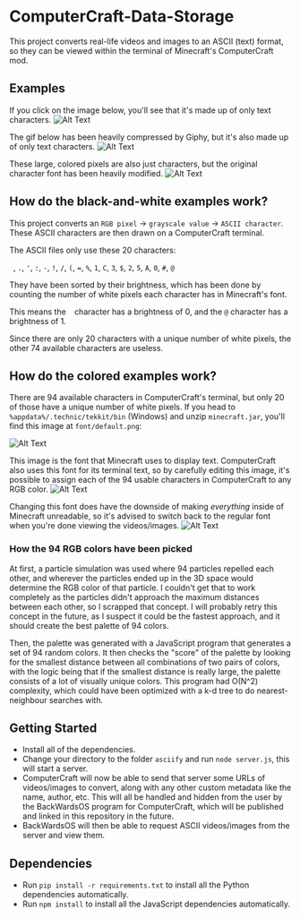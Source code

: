 # ComputerCraft-Data-Storage
This project converts real-life videos and images to an ASCII (text) format, so they can be viewed within the terminal of Minecraft's ComputerCraft mod.

## Examples

If you click on the image below, you'll see that it's made up of only text characters.
![Alt Text](https://i.imgur.com/t04CTfR.png)

The gif below has been heavily compressed by Giphy, but it's also made up of only text characters.
![Alt Text](https://media.giphy.com/media/l50uTz68nIUC1suQzi/giphy.gif)

These large, colored pixels are also just characters, but the original character font has been heavily modified.
![Alt Text](https://i.imgur.com/jAkjwAJ.png)

## How do the black-and-white examples work?

This project converts an `RGB pixel` -> `grayscale value` -> `ASCII character`.
These ASCII characters are then drawn on a ComputerCraft terminal.

The ASCII files only use these 20 characters:

` `, `.`, `'`, `:`, `-`, `!`, `/`, `(`, `=`, `%`, `1`, `C`, `3`, `$`, `2`, `5`, `A`, `0`, `#`, `@`

They have been sorted by their brightness, which has been done by counting the number of white pixels each character has in Minecraft's font.

This means the ` ` character has a brightness of 0, and the `@` character has a brightness of 1.

Since there are only 20 characters with a unique number of white pixels, the other 74 available characters are useless.

## How do the colored examples work?

There are 94 available characters in ComputerCraft's terminal, but only 20 of those have a unique number of white pixels.
If you head to `%appdata%/.technic/tekkit/bin` (Windows) and unzip `minecraft.jar`, you'll find this image at `font/default.png`:

![Alt Text](https://i.imgur.com/QEpIybU.png)

This image is the font that Minecraft uses to display text. ComputerCraft also uses this font for its terminal text, so by carefully editing this image, it's possible to assign each of the 94 usable characters in ComputerCraft to any RGB color.
![Alt Text](https://i.imgur.com/WLWlmiw.png)

Changing this font does have the downside of making *everything* inside of Minecraft unreadable, so it's advised to switch back to the regular font when you're done viewing the videos/images.
![Alt Text](https://i.imgur.com/SLRf9GX.png)

### How the 94 RGB colors have been picked

At first, a particle simulation was used where 94 particles repelled each other, and wherever the particles ended up in the 3D space would determine the RGB color of that particle. I couldn't get that to work completely as the particles didn't approach the maximum distances between each other, so I scrapped that concept. I will probably retry this concept in the future, as I suspect it could be the fastest approach, and it should create the best palette of 94 colors.

Then, the palette was generated with a JavaScript program that generates a set of 94 random colors. It then checks the "score" of the palette by looking for the smallest distance between all combinations of two pairs of colors, with the logic being that if the smallest distance is really large, the palette consists of a lot of visually unique colors. This program had O(N^2) complexity, which could have been optimized with a k-d tree to do nearest-neighbour searches with.

## Getting Started

* Install all of the dependencies.
* Change your directory to the folder `asciify` and run `node server.js`, this will start a server.
* ComputerCraft will now be able to send that server some URLs of videos/images to convert, along with any other custom metadata like the name, author, etc. This will all be handled and hidden from the user by the BackWardsOS program for ComputerCraft, which will be published and linked in this repository in the future.
* BackWardsOS will then be able to request ASCII videos/images from the server and view them.

## Dependencies

* Run `pip install -r requirements.txt` to install all the Python dependencies automatically.
* Run `npm install` to install all the JavaScript dependencies automatically.
